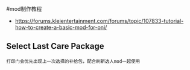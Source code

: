 
#mod制作教程

* https://forums.kleientertainment.com/forums/topic/107833-tutorial-how-to-create-a-basic-mod-for-oni/

## Select Last Care Package
    打印门会优先出现上一次选择的补给包，配合刷新选人mod一起使用